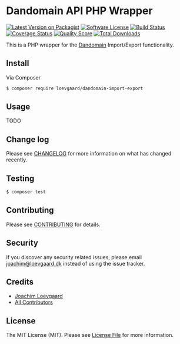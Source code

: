 # Dandomain API PHP Wrapper

[![Latest Version on Packagist][ico-version]][link-packagist]
[![Software License][ico-license]](LICENSE.md)
[![Build Status][ico-travis]][link-travis]
[![Coverage Status][ico-scrutinizer]][link-scrutinizer]
[![Quality Score][ico-code-quality]][link-code-quality]
[![Total Downloads][ico-downloads]][link-downloads]

This is a PHP wrapper for the [Dandomain](http://www.dandomain.dk) Import/Export functionality.

## Install

Via Composer

``` bash
$ composer require loevgaard/dandomain-import-export
```

## Usage

TODO

## Change log

Please see [CHANGELOG](CHANGELOG.md) for more information on what has changed recently.

## Testing

``` bash
$ composer test
```

## Contributing

Please see [CONTRIBUTING](CONTRIBUTING.md) for details.

## Security

If you discover any security related issues, please email joachim@loevgaard.dk instead of using the issue tracker.

## Credits

- [Joachim Loevgaard][link-author]
- [All Contributors][link-contributors]

## License

The MIT License (MIT). Please see [License File](LICENSE.md) for more information.

[ico-version]: https://img.shields.io/packagist/v/loevgaard/dandomain-import-export.svg?style=flat-square
[ico-license]: https://img.shields.io/badge/license-MIT-brightgreen.svg?style=flat-square
[ico-travis]: https://img.shields.io/travis/loevgaard/dandomain-import-export/master.svg?style=flat-square
[ico-scrutinizer]: https://img.shields.io/scrutinizer/coverage/g/loevgaard/dandomain-import-export.svg?style=flat-square
[ico-code-quality]: https://img.shields.io/scrutinizer/g/loevgaard/dandomain-import-export.svg?style=flat-square
[ico-downloads]: https://img.shields.io/packagist/dt/loevgaard/dandomain-import-export.svg?style=flat-square

[link-packagist]: https://packagist.org/packages/loevgaard/dandomain-import-export
[link-travis]: https://travis-ci.org/loevgaard/dandomain-import-export
[link-scrutinizer]: https://scrutinizer-ci.com/g/loevgaard/dandomain-import-export/code-structure
[link-code-quality]: https://scrutinizer-ci.com/g/loevgaard/dandomain-import-export
[link-downloads]: https://packagist.org/packages/loevgaard/dandomain-import-export
[link-author]: https://github.com/loevgaard
[link-contributors]: ../../contributors
